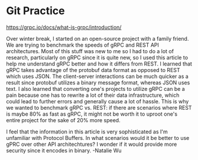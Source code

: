 # Git Practice

https://grpc.io/docs/what-is-grpc/introduction/

Over winter break, I started on an open-source project with a family friend. We are trying to benchmark the speeds of gRPC and REST API architectures. Most of this stuff was new to me so I had to do a lot of research, particularly on gRPC since it is quite new, so I used this article to help me understand gRPC better and how it differs from REST. I learned that gRPC takes advantage of the protobuf data format as opposed to REST which uses JSON. The client-server interactions can be much quicker as a result since protobuf utilizes a binary message format, whereas JSON uses text. I also learned that converting one's projects to utilize gRPC can be a pain because one has to rewrite a lot of their data infrastructure, which could lead to further errors and generally cause a lot of hassle. This is why we wanted to benchmark gRPC vs. REST: if there are scenarios where REST is maybe 80% as fast as gRPC, it might not be worth it to uproot one's entire project for the sake of 20% more speed.




I feel that the information in this article is very sophisticated as I'm unfamiliar with Protocol Buffers. In what scenarios would it be better to use gPRC over other API architechtures? I wonder if it would provide more security since it encodes in binary. 
-Natalie Wu